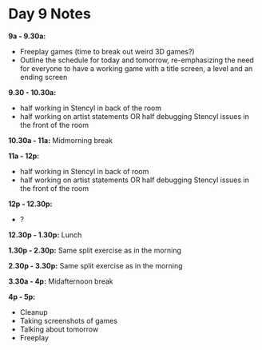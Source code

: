 # Day 9 Notes #

**9a - 9.30a:** 

- Freeplay games (time to break out weird 3D games?)
- Outline the schedule for today and tomorrow, re-emphasizing the need for everyone to have a working game with a title screen, a level and an ending screen

**9.30 - 10.30a:**

- half working in Stencyl in back of the room
- half working on artist statements OR half debugging Stencyl issues in the front of the room

**10.30a - 11a:** Midmorning break 

**11a - 12p:** 

- half working in Stencyl in back of room
- half working on artist statements OR half debugging Stencyl issues in the front of the room

**12p - 12.30p:**

- ?

**12.30p - 1.30p:** Lunch

**1.30p - 2.30p:** Same split exercise as in the morning

**2.30p - 3.30p:** Same split exercise as in the morning

**3.30a - 4p:** Midafternoon break 

**4p - 5p:**

- Cleanup
- Taking screenshots of games
- Talking about tomorrow
- Freeplay
